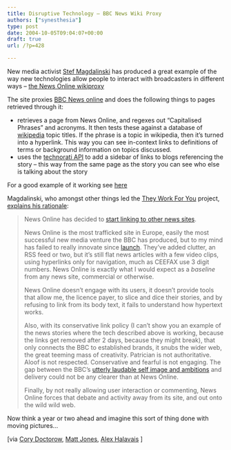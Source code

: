```yaml
---
title: Disruptive Technology – BBC News Wiki Proxy
authors: ["synesthesia"]
type: post
date: 2004-10-05T09:04:07+00:00
draft: true
url: /?p=428

---
```

New media activist [Stef Magdalinski][1] has produced a great example of the way new technologies allow people to interact with broadcasters in different ways &#8211; [the News Online wikiproxy][2]

The site proxies [BBC News online][3] and does the following things to pages retrieved through it:

  * retrieves a page from News Online, and regexes out &#8220;Capitalised Phrases&#8221; and acronyms. It then tests these against a database of [wikipedia][4] topic titles. If the phrase is a topic in wikipedia, then it&#8217;s turned into a hyperlink. This way you can see in-context links to definitions of terms or background information on topics discussed.
  * uses the  [technorati API][5] to add a sidebar of links to blogs referencing the story &#8211; this way from the same page as the story you can see who else is talking about the story

For a good example of it working see [here][6]

Magdalinski, who amongst other things led the [They Work For You][7] project, [explains his rationale][8]:

<blockquote cite="https://www.whitelabel.org/archives/002248.html">
  <p>
    News Online has decided to <a href="https://news.bbc.co.uk/1/hi/help/3676692.stm" target=_blank class=blines3 title="Link outside of this blog">start linking to other news sites</a>.
  </p>
  
  <p>
    News Online is the most trafficked site in Europe, easily the most successful new media venture the BBC has produced, but to my mind has failed to really innovate since <a href="https://web.archive.org/web/19981201052808/https://www.news.bbc.co.uk/" target=_blank class=blines3 title="Link outside of this blog"> launch</a>. They&#8217;ve added clutter, an RSS feed or two, but it&#8217;s still flat news articles with a few video clips, using hyperlinks only for navigation, much as CEEFAX use 3 digit numbers. News Online is exactly what I would expect as a <em>baseline</em> from any news site, commercial or otherwise.
  </p>
  
  <p>
    News Online doesn&#8217;t engage with its users, it doesn&#8217;t provide tools that allow me, the licence payer, to slice and dice their stories, and by refusing to link from its body text, it fails to understand how hypertext works.
  </p>
  
  <p>
    Also, with its conservative link policy (I can&#8217;t show you an example of the news stories where the tech described above is working, because the links get removed after 2 days, because they might break), that only connects the BBC to established brands, it snubs the wider web, the great teeming mass of creativity. Patrician is not authoritative. Aloof is not respected. Conservative and fearful is not engaging. The gap between the BBC&#8217;s <a href="https://www.bbc.co.uk/thefuture/text/bbc_bpv_complete.html" target=_blank class=blines3 title="Link outside of this blog">utterly laudable self image and ambitions</a> and delivery could not be any clearer than at News Online.
  </p>
  
  <p>
    Finally, by not really allowing user interaction or commenting, News Online forces that debate and activity away from its site, and out onto the wild wild web.
  </p>
</blockquote>

Now think a year or two ahead and imagine this sort of thing done with moving pictures&#8230;

[via [Cory Doctorow][9], [Matt Jones][10], [Alex Halavais][11] ]

 [1]: https://www.whitelabel.org/
 [2]: https://www.whitelabel.org/wp/wikiproxy.php "the News Online Wiki proxy"
 [3]: https://news.bbc.co.uk
 [4]: https://en.wikipedia.org/wiki/Main_Page
 [5]: https://www.technorati.com
 [6]: https://www.whitelabel.org/wp/wikiproxy.php?url=https://news.bbc.co.uk/1/hi/uk_politics/3711092.stm
 [7]: https://www.theyworkforyou.com/
 [8]: https://www.whitelabel.org/archives/002248.html
 [9]: https://www.boingboing.net/2004/10/04/bbc_news_proxy_makes.html
 [10]: https://blackbeltjones.typepad.com/work/2004/10/bbc_news_online.html
 [11]: https://alex.halavais.net/news/index.php?p=846